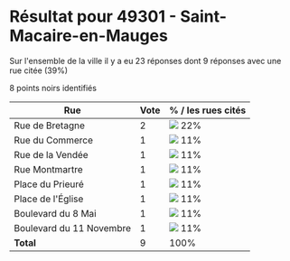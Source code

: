 # Résultat pour 49301 - Saint-Macaire-en-Mauges

Sur l'ensemble de la ville il y a eu 23 réponses dont 9 réponses avec une rue citée (39%)

8 points noirs identifiés

| Rue | Vote | % / les rues cités|
|-----|------|-------------------|
| Rue de Bretagne | 2 | <img src="../../img/bar_22.gif" />&nbsp;22%|
| Rue du Commerce | 1 | <img src="../../img/bar_11.gif" />&nbsp;11%|
| Rue de la Vendée | 1 | <img src="../../img/bar_11.gif" />&nbsp;11%|
| Rue Montmartre | 1 | <img src="../../img/bar_11.gif" />&nbsp;11%|
| Place du Prieuré | 1 | <img src="../../img/bar_11.gif" />&nbsp;11%|
| Place de l'Église | 1 | <img src="../../img/bar_11.gif" />&nbsp;11%|
| Boulevard du 8 Mai | 1 | <img src="../../img/bar_11.gif" />&nbsp;11%|
| Boulevard du 11 Novembre | 1 | <img src="../../img/bar_11.gif" />&nbsp;11%|
| **Total** | 9 | 100%|
